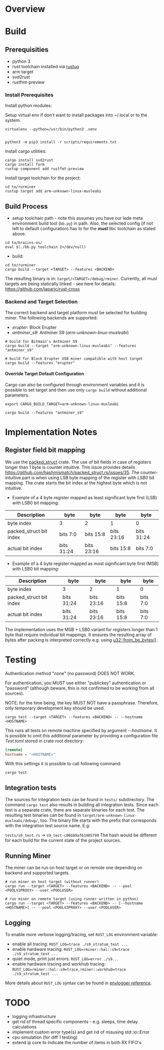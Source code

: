 # Overview

# Build

## Prerequisities

- python 3
- rust toolchain installed via [rustup](https://rustup.rs/)
- arm target
- svd2rust
- rustfmt-preview

### Install Prerequisites

Install python modules:

Setup virtual env if don't want to install packages into ~/.local or to the
system.
```shell
virtualenv --python=/usr/bin/python3 .venv
```

```shell

python3 -m pip3 install -r scripts/requirements.txt
```

Install cargo utilities:

```shell
cargo install svd2rust
cargo install form
rustup component add rustfmt-preview
```

Install target toolchain for the project:

```shell
cd to/rurminer
rustup target add arm-unknown-linux-musleabi
```

## Build Process

- setup toolchain path - note this assumes you have our lede meta environment build tool (```bb.py```) in path. Also, the selected config (if not left to default configuration) has to for the **musl** libc toolchain as stated above.

```
cd to/braiins-os/
eval $(./bb.py toolchain 2>/dev/null)
```

- build:

```shell
cd to/rurminer
cargo build --target <TARGET> --features <BACKEND>
```

The resulting binary is in: ```target/<TARGET>/debug/rminer```. Currently, all musl targets are being statically linked - see here for details: https://github.com/japaric/rust-cross

### Backend and Target Selection

The correct backend and target platform must be selected for building miner. The following backends are supported:

- _erupter_: Block Erupter
- _antminer_s9_: Antminer S9 (_arm-unknown-linux-musleabi_)

```shell
# build for Bitmain's Antminer S9
cargo build --target "arm-unknown-linux-musleabi" --features "antminer_s9"

# build for Block Erupter USB miner compatible with host target
cargo build --features "erupter"
```

#### Override Target Default Configuration

Cargo can also be configured through environment variables and it is possible to set target and then use only `cargo build` without additional parameters.

```shell
export CARGO_BUILD_TARGET=arm-unknown-linux-musleabi

cargo build --features "antminer_s9"
```

# Implementation Notes

## Register field bit mapping
We use the [packed_struct](https://github.com/hashmismatch/packed_struct.rs) crate. The use of bit fields in case of registers longer than 1 byte is counter intuitive. This issue provides details https://github.com/hashmismatch/packed_struct.rs/issues/35. The counter-intuitive part is when using LSB byte mapping of the register with *LSB0* bit mapping. The crate starts the bit index at the highest byte which is not intuitive.

- Example of a 4 byte register mapped as least significant byte first (LSB) with LSB0 bit mapping:

| Description | byte | byte | byte | byte |
|--- | --- | --- | --- | --- |
| byte index | 3 | 2 | 1 | 0 |
|packed_struct bit index | bits 7:0 | bits 15:8 | bits 23:16 | bits 31:24 |
|actual bit index | bits 31:24 | bits 23:16 | bits 15:8 | bits 7:0 |

- Example of a 4 byte register mapped as most significant byte first (MSB) with LSB0 bit mapping:

| Description | byte | byte | byte | byte |
|--- | --- | --- | --- | --- |
| byte index | 3 | 2 | 1 | 0 |
|packed_struct bit index | bits 31:24 | bits 23:16 | bits 15:8 | bits 7:0 |
|actual bit index | bits 31:24 | bits 23:16 | bits 15:8 | bits 7:0 |

The implementation uses the MSB + LSB0 variant for registers longer than 1 byte that require individual bit mappings. It ensures the resulting array of bytes after packing is interpreted correctly e.g. using [u32::from_be_bytes()](https://doc.rust-lang.org/stable/std/primitive.u32.html#method.from_be_bytes).



# Testing

Authentication method "none" (no password) DOES NOT WORK.

For authentication, you MUST use either "publickey" authentication or "password" (although beware, this is not confirmed to be working from all sources).

NOTE: for the time being, the key MUST NOT have a passphrase. Therefore, only
temporary development key should be used.

```shell
cargo test --target <TARGET> --features <BACKEND> -- --hostname <HOSTNAME>
```

This runs all tests on remote machine specified by argument *--hostname*. It is possible to omit this additional parameter
by providing a configuration file *Test.toml* stored in crate root directory:

```toml
[remote]
hostname = "<HOSTNAME>"
```

With this settings it is possible to call following command:

```shell
cargo test
```

## Integration tests

The sources for integration tests can be found in ```tests/``` subdirectory. The command ```cargo test``` also results in building all integration tests. Since each test is a separate crate, there are separate binaries for each test. The resulting test binaries can be found in ```target/arm-unknown-linux-musleabi/debug/```, too. The binary file starts with the prefix that corresponds with the integration test source name. E.g:

```tests/s9_test.rs``` -> ```s9_test-c86bb9af61985799``` The hash would be different for each build for the current state of the project sources.

## Running Miner

The miner can be run on host target or on remote one depending on backend and supported targets.

```shell
# run miner on host target (without runner)
cargo run --target <TARGET> --features <BACKEND> -- --pool <POOLV2PROXY> --user <POOLUSER>

# run miner on remote target (using runner written in python)
cargo run --target <TARGET> --features <BACKEND> -- [--hostname <HOSTNAME>] -- --pool <POOLV2PROXY> --user <POOLUSER>
```

## Logging

To enable more verbose logging/tracing, set `RUST_LOG` environment variable:

- enable all tracing: `RUST_LOG=trace ./s9_stratum_test ...`
- enable hardware tracing: `RUST_LOG=rminer::hal::s9=trace ./s9_stratum_test ...`
- quiet mode, print just errors: `RUST_LOG=error ./s9...`
- enable hardware tracing and workhub tracing: `RUST_LOG=rminer::hal::s9=trace,rminer::workhub=trace ./s9_stratum_test ...`

More details about `RUST_LOG` syntax can be found in [envlogger reference](https://docs.rs/slog-envlogger/2.1.0/slog_envlogger/).


# TODO
- logging infrastructure
- get rid of thread specific components - e.g. sleeps, time delay calculations
- implement custom error type(s) and get rid of misusing std::io::Error
- cpu simulation (for diff 1 testing)
- extend ip core to indicate the number of items in both RX FIFO's

